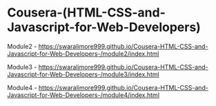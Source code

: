 # Cousera-(HTML-CSS-and-Javascript-for-Web-Developers)


Module2 - https://swaralimore999.github.io/Cousera-HTML-CSS-and-Javascript-for-Web-Developers-/module2/index.html

Module3 - https://swaralimore999.github.io/Cousera-HTML-CSS-and-Javascript-for-Web-Developers-/module3/index.html

Module4 - https://swaralimore999.github.io/Cousera-HTML-CSS-and-Javascript-for-Web-Developers-/module4/index.html
